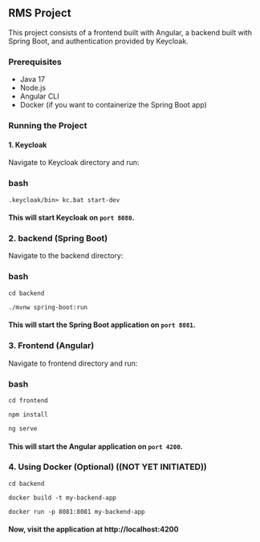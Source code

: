 ## RMS Project

This project consists of a frontend built with Angular, a backend built with Spring Boot, and authentication provided by Keycloak.

### Prerequisites

- Java 17
- Node.js
- Angular CLI
- Docker (if you want to containerize the Spring Boot app)

### Running the Project

#### 1. Keycloak

Navigate to Keycloak directory and run:

### bash
`.keycloak/bin> kc.bat start-dev`

#### This will start Keycloak on `port 8080`.

### 2. backend (Spring Boot)

Navigate to the backend directory:

### bash
`cd backend`

`./mvnw spring-boot:run`

#### This will start the Spring Boot application on `port 8081`.

### 3. Frontend (Angular)

Navigate to frontend directory and run:

### bash
`cd frontend`

`npm install`

`ng serve`

#### This will start the Angular application on `port 4200`.

### 4. Using Docker (Optional)     ((NOT YET INITIATED))

`cd backend`

`docker build -t my-backend-app`

`docker run -p 8081:8081 my-backend-app`

#### Now, visit the application at http://localhost:4200

